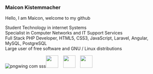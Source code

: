 ### **Maicon Kistemmacher**





Hello, I am Maicon, welcome to my github

Student Technology in internet Systems  
Specialist in Computer Networks and IT Support Services  
Full Stack PHP Developer, HTML5, CSS3, JavaScript, Laravel, Angular, MySQL, PostgreSQL  
Large user of free software and GNU / Linux distributions



![pngwing com](https://user-images.githubusercontent.com/44380187/106369318-24fb6500-632f-11eb-9059-b7a4470f3f00.png)
sss<img  width="40px" height="40px" src="https://media.giphy.com/media/XAxylRMCdpbEWUAvr8/source.gif" />&nbsp;&nbsp;&nbsp;
<img  width="40px" height="40px" src="https://media.giphy.com/media/fsEaZldNC8A1PJ3mwp/source.gif" />&nbsp;&nbsp;&nbsp;
<img  width="40px" height="40px" src="https://media.giphy.com/media/ln7z2eWriiQAllfVcn/source.gif" />&nbsp;&nbsp;&nbsp;

